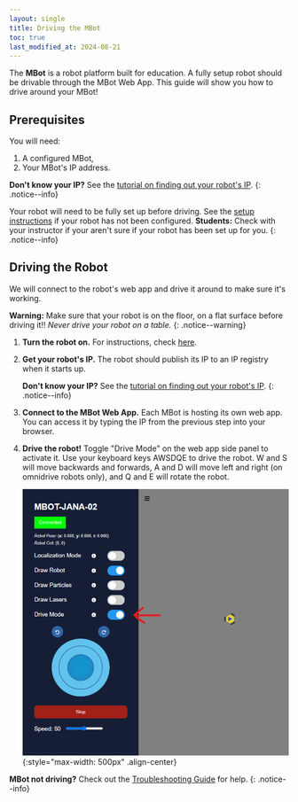 ```yaml
---
layout: single
title: Driving the MBot
toc: true
last_modified_at: 2024-08-21
---
```


The **MBot** is a robot platform built for education. A fully setup robot should be drivable through the MBot Web App. This guide will show you how to drive around your MBot!

## Prerequisites

You will need:
1. A configured MBot,
2. Your MBot's IP address.

**Don't know your IP?** See the [tutorial on finding out your robot's IP](/docs/tutorials/get-ip).
{: .notice--info}

Your robot will need to be fully set up before driving. See the [setup instructions](/docs/setup/) if your robot has not been configured. **Students:** Check with your instructor if your aren't sure if your robot has been set up for you.
{: .notice--info}

## Driving the Robot

We will connect to the robot's web app and drive it around to make sure it's working.

**Warning:** Make sure that your robot is on the floor, on a flat surface before driving it!! *Never drive your robot on a table.*
{: .notice--warning}

1. **Turn the robot on.** For instructions, check [here](/docs/basics).
2. **Get your robot's IP.** The robot should publish its IP to an IP registry when it starts up.

    **Don't know your IP?** See the [tutorial on finding out your robot's IP](/docs/tutorials/get-ip).
    {: .notice--info}

3. **Connect to the MBot Web App.** Each MBot is hosting its own web app. You can access it by typing the IP from the previous step into your browser.
4. **Drive the robot!** Toggle "Drive Mode" on the web app side panel to activate it. Use your keyboard keys AWSDQE to drive the robot. W and S will move backwards and forwards, A and D will move left and right (on omnidrive robots only), and Q and E will rotate the robot.

    ![Drive Panel on the Web App](/assets/images/tutorials/drive-web-app.png){:style="max-width: 500px" .align-center}

**MBot not driving?** Check out the [Troubleshooting Guide](/docs/troubleshooting) for help.
{: .notice--info}

